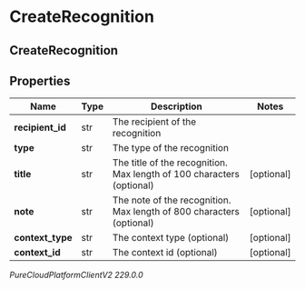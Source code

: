 # CreateRecognition

## CreateRecognition

## Properties

|Name | Type | Description | Notes|
|------------ | ------------- | ------------- | -------------|
| **recipient_id** | str | The recipient of the recognition | |
| **type** | str | The type of the recognition | |
| **title** | str | The title of the recognition. Max length of 100 characters (optional) | [optional] |
| **note** | str | The note of the recognition. Max length of 800 characters (optional) | [optional] |
| **context_type** | str | The context type (optional) | [optional] |
| **context_id** | str | The context id (optional) | [optional] |



_PureCloudPlatformClientV2 229.0.0_
